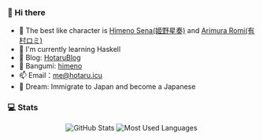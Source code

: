 ### 👋 Hi there

- 🧩 The best like character is [Himeno Sena(姬野星奏)](https://m.hotaru.icu/#/character/7) and [Arimura Romi(有村ロミ)](https://m.hotaru.icu/#/character/4)
- 🌱 I'm currently learning Haskell
- 👯 Blog: [HotaruBlog](https://hotaru.icu)
- 🧊 Bangumi: [himeno](https://bgm.tv/user/himeno)
- 📫 Email：[me@hotaru.icu](mailto://me@hotaru.icu)
- 💬 Dream: Immigrate to Japan and become a Japanese

<!--
<div align="center">

[![Mail Badge](https://img.shields.io/badge/-biyuehuya@gmail.com-c14438?style=flat&logo=Gmail&logoColor=white&link=mailto:biyuehuya@gmail.com)](mailto:biyuehuya@gmail.com)
[![Stars Badge](https://img.shields.io/github/stars/biyuehu?color=fefb7b&logo=Undertale)](https://github-readme-stats-git-masterorgs-github-readme-stats-team.vercel.app/api?username=biyuehu&include_orgs=true&hide_title=false&hide_border=true&show_icons=true&include_all_commits=true&line_height=20&bg_color=0,EC6C6C,FFD479,FFFC79,73FA79&theme=graywhite&locale=cn)
[![](https://img.shields.io/github/followers/biyuehu?color=27da6b&logo=Handshake)](https://github.com/biyuehu?tab=followers)

</div> -->

<!-- ### 🧰 Languages and Technology stack

<div align="center">
<a href="https://www.typescriptlang.org/" target="_blank"> <img src="https://www.typescriptlang.org/favicon.ico" alt="typescript" width="40" height="40"/> </a>
<a href="https://www.javascripttutorial.net/" target="_blank"> <img src="https://www.javascripttutorial.net/wp-content/uploads/2021/04/JavaScript-Tutorial.svg" alt="javascript" width="40" height="40"/> </a>
<a href="https://vuejs.org" target="_blank"> <img src="https://cdn.jsdelivr.net/gh/devicons/devicon/icons/vuejs/vuejs-original.svg" alt="vue" width="40" height="40"/> </a>
<a href="https://react.dev/" target="_blank"> <img src="https://react.dev/favicon.ico" alt="react" width="40" height="40"/> </a>
<a href="https://angular.io/" target="_blank"> <img src="https://angular.io/assets/images/logos/angular/angular.svg" alt="angular" width="40" height="40"/> </a>
<a href="https://www.php.net/" target="_blank"> <img src="https://www.php.net/favicon.ico" alt="php" width="40" height="40"/> </a>
<a href="https://www.lua.org/" target="_blank"> <img src="https://www.lua.org/favicon.ico" alt="lua" width="40" height="40"/> </a>
<a href="https://www.python.org/" target="_blank"> <img src="https://www.python.org/favicon.ico" alt="python" width="40" height="40"/> </a>
<a href="https://github.com" target="_blank"> <img src="https://cdn.jsdelivr.net/gh/devicons/devicon/icons/github/github-original.svg" alt="github" width="40" height="40"/> </a>
<a href="https://www.markdownguide.org/" target="_blank"> <img src="https://cdn.jsdelivr.net/gh/devicons/devicon/icons/markdown/markdown-original.svg" alt="Markdown" width="40" height="40"/> </a>
<a href="https://www.vim.org/" target="_blank"> <img src="https://cdn.jsdelivr.net/gh/devicons/devicon/icons/vim/vim-original.svg" alt="Vim" width="40" height="40"/> </a>
<a href="https://git-scm.com/" target="_blank"> <img src="https://www.vectorlogo.zone/logos/git-scm/git-scm-icon.svg" alt="git" width="40" height="40"/> </a>
<a href="https://www.mysql.com/" target="_blank"> <img src="https://raw.githubusercontent.com/devicons/devicon/master/icons/mysql/mysql-original-wordmark.svg" alt="mysql" width="40" height="40"/> </a>
<a href="https://code.visualstudio.com/" target="_blank"><img src="https://cdn.jsdelivr.net/gh/devicons/devicon/icons/vscode/vscode-original.svg" alt="vscode" width="40" height="40"/> </a>
<a href="https://www.google.com/chrome/" target="_blank"> <img src="https://cdn.jsdelivr.net/gh/devicons/devicon/icons/chrome/chrome-original.svg" alt="chrome" width="40" height="40"/> </a>
</div> -->

### 💻 Stats

<div align="center">

![GitHub Stats](https://github-readme-stats.vercel.app/api?username=biyuehu&show_icons=true)
![Most Used Languages](https://github-readme-stats.vercel.app/api/top-langs/?username=biyuehu)

</div>
